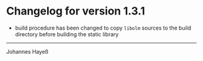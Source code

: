 # Changelog for version 1.3.1

* build procedure has been changed to copy `libolm` sources to the build directory before building the static library

---

Johannes Hayeß
